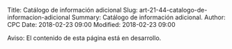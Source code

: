Title: Catálogo de información adicional
Slug: art-21-44-catalogo-de-informacion-adicional
Summary: Catálogo de información adicional.
Author: CPC
Date: 2018-02-23 09:00
Modified: 2018-02-23 09:00


<div class="alert alert-info" role="alert">Aviso: El contenido de esta página está en desarrollo.</div>

